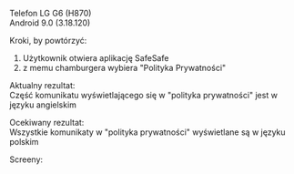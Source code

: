 Telefon LG G6 (H870)  
Android 9.0 (3.18.120)  

Kroki, by powtórzyć:  

1. Użytkownik otwiera aplikację SafeSafe  
2. z memu chamburgera wybiera "Polityka Prywatności"  

Aktualny rezultat:  
Część komunikatu wyświetlającego się w "polityka prywatności" jest w języku angielskim  

Ocekiwany rezultat:  
Wszystkie komunikaty w "polityka prywatności" wyświetlane są w języku polskim  

Screeny:  

